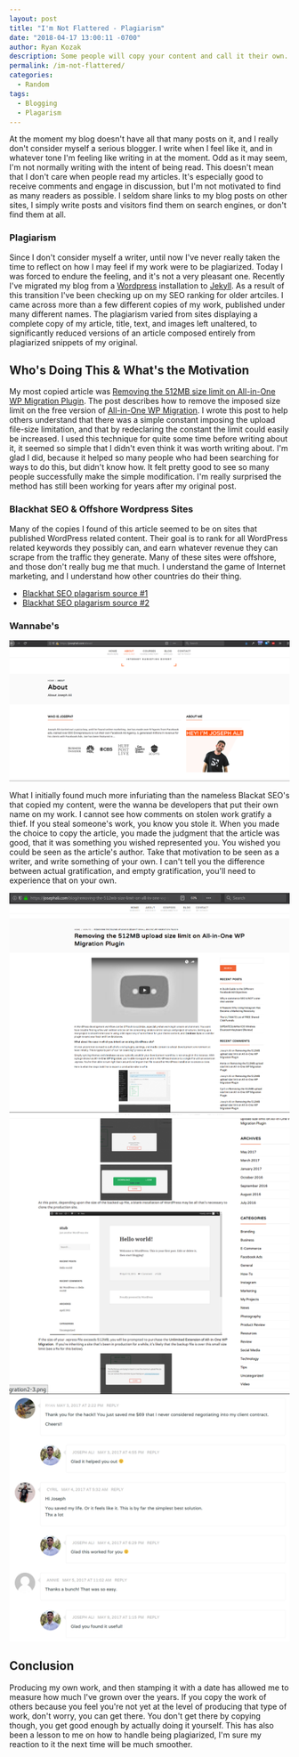 ```yaml
---
layout: post
title: "I'm Not Flattered - Plagiarism"
date: "2018-04-17 13:00:11 -0700"
author: Ryan Kozak
description: Some people will copy your content and call it their own. Mimicry might be flattering but plagiarism is not, I'm talking to you Joseph...
permalink: /im-not-flattered/
categories:
  - Random
tags:
  - Blogging
  - Plagarism
---
```



At the moment my blog doesn't have all that many posts on it, and I really don't consider myself a serious blogger. I write when I feel like it, and in whatever tone I'm feeling like writing in at the moment. Odd as it may seem, I'm not normally writing with the intent of being read. This doesn't mean that I don't care when people read my articles. It's especially good to receive comments and engage in discussion, but I'm not motivated to find as many readers as possible. I seldom share links to my blog posts on other sites, I simply write posts and visitors find them on search engines, or don't find them at all.

### Plagiarism
Since I don't consider myself a writer, until now I've never really taken the time to reflect on how I may feel if my work were to be plagiarized. Today I was forced to endure the feeling, and it's not a very pleasant one. Recently I've migrated my blog from a [Wordpress](https://wordpress.org) installation to [Jekyll](https://jekyllrb.com/). As a result of this transition I've been checking up on my SEO ranking for older artciles. I came across more than a few different copies of my work, published under many different names. The plagiarism varied from sites displaying a complete copy of my article, title, text, and images left unaltered, to significantly reduced versions of an article composed entirely from plagiarized snippets of my original.

## Who's Doing This & What's the Motivation
My most copied article was [Removing the 512MB size limit on All-in-One WP Migration Plugin](/all-in-one-migration-sizelimit/). The post describes how to remove the imposed size limit on the free version of [All-in-One WP Migration](https://wordpress.org/plugins/all-in-one-wp-migration/). I wrote this post to help others understand that there was a simple constant imposing the upload file-size limitation, and that by redeclaring the constant the limit could easily be increased. I used this technique for quite some time before writing about it, it seemed so simple that I didn't even think it was worth writing about. I'm glad I did, because it helped so many people who had been searching for ways to do this, but didn't know how. It felt pretty good to see so many people successfully make the simple modification. I'm really surprised the method has still been working for years after my original post.


### Blackhat SEO & Offshore Wordpress Sites
Many of the copies I found of this article seemed to be on sites that published WordPress related content. Their goal is to rank for all WordPress related keywords they possibly can, and earn whatever revenue they can scrape from the traffic they generate. Many of these sites were offshore, and those don't really bug me that much. I understand the game of Internet marketing, and I understand how other countries do their thing.

  * [Blackhat SEO plagarism source #1](http://miuiroid.com/removing-512mb-size-limit-one-wp-migration-plugin/)
  * [Blackhat SEO plagarism source #2](http://www.lisenme.com/increasing-the-512mb-size-limit-on-all-in-one-wp-migration-plugin/)


### Wannabe's
<img src="/wp-content/uploads/2018/04/fraud.png" alt="Fraudster and Plagarist"/>

What I initially found much more infuriating than the nameless Blackat SEO's that copied my content, were the wanna be developers that put their own name on my work. I cannot see how comments on stolen work gratify a thief. If you steal someone's work, you know you stole it. When you made the choice to copy the article, you made the judgment that the article was good, that it was something you wished represented you. You wished you could be seen as the article's author. Take that motivation to be seen as a writer, and write something of your own. I can't tell you the difference between actual gratification, and empty gratification, you'll need to experience that on your own.

<img src="/wp-content/uploads/2018/04/1.png"/>
<img src="/wp-content/uploads/2018/04/2.png"/>
<img src="/wp-content/uploads/2018/04/comments.png" alt="Fraudster Claims Work as His Own"/>


## Conclusion
Producing my own work, and then stamping it with a date has allowed me to measure how much I've grown over the years. If you copy the work of others because you feel you're not yet at the level of producing that type of work, don't worry, you can get there. You don't get there by copying though, you get good enough by actually doing it yourself. This has also been a lesson to me on how to handle being plagiarized, I'm sure my reaction to it the next time will be much smoother.
